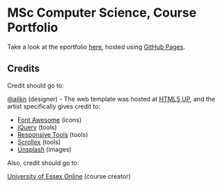 
# MSc Computer Science, Course Portfolio

Take a look at the eportfolio [here](https://bgraham89.github.io/uoeo-eportfolio/), hosted using [GitHub Pages](https://pages.github.com/).

## Credits

Credit should go to:

[@ajlkn](https://twitter.com/ajlkn) (designer) - The web template was hosted at [HTML5 UP](https://html5up.net/), and the artist specifically gives credit to:

* [Font Awesome](fontawesome.io) (icons)
* [jQuery](https://jquery.com) (tools)
* [Responsive Tools](github.com/ajlkn/responsive-tools) (tools)
* [Scrollex](https://github.com/ajlkn/jquery.scrollex) (tools)
* [Unsplash](https://unsplash.com) (images)

Also, credit should go to:

[University of Essex Online](https://online.essex.ac.uk/utm-landing-pages/online-courses/) (course creator)
